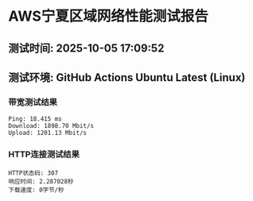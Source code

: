 # AWS宁夏区域网络性能测试报告
## 测试时间: 2025-10-05 17:09:52
## 测试环境: GitHub Actions Ubuntu Latest (Linux)

### 带宽测试结果
```
Ping: 18.415 ms
Download: 1898.70 Mbit/s
Upload: 1201.13 Mbit/s
```

### HTTP连接测试结果
```
HTTP状态码: 307
响应时间: 2.287028秒
下载速度: 0字节/秒
```

